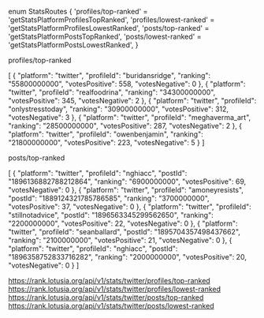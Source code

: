 enum StatsRoutes {
  'profiles/top-ranked' = 'getStatsPlatformProfilesTopRanked',
  'profiles/lowest-ranked' = 'getStatsPlatformProfilesLowestRanked',
  'posts/top-ranked' = 'getStatsPlatformPostsTopRanked',
  'posts/lowest-ranked' = 'getStatsPlatformPostsLowestRanked',
}

profiles/top-ranked

[
  {
    "platform": "twitter",
    "profileId": "buridansridge",
    "ranking": "55800000000",
    "votesPositive": 558,
    "votesNegative": 0
  },
  {
    "platform": "twitter",
    "profileId": "realfoodrina",
    "ranking": "34300000000",
    "votesPositive": 345,
    "votesNegative": 2
  },
  {
    "platform": "twitter",
    "profileId": "onlystresstoday",
    "ranking": "30900000000",
    "votesPositive": 312,
    "votesNegative": 3
  },
  {
    "platform": "twitter",
    "profileId": "meghaverma_art",
    "ranking": "28500000000",
    "votesPositive": 287,
    "votesNegative": 2
  },
  {
    "platform": "twitter",
    "profileId": "owenbenjamin",
    "ranking": "21800000000",
    "votesPositive": 223,
    "votesNegative": 5
  }
]

posts/top-ranked

[
  {
    "platform": "twitter",
    "profileId": "nghiacc",
    "postId": "1896136882788212864",
    "ranking": "6900000000",
    "votesPositive": 69,
    "votesNegative": 0
  },
  {
    "platform": "twitter",
    "profileId": "amoneyresists",
    "postId": "1889124321785786585",
    "ranking": "3700000000",
    "votesPositive": 37,
    "votesNegative": 0
  },
  {
    "platform": "twitter",
    "profileId": "stillnotadvice",
    "postId": "1896563345299562650",
    "ranking": "2200000000",
    "votesPositive": 22,
    "votesNegative": 0
  },
  {
    "platform": "twitter",
    "profileId": "seanballard",
    "postId": "1895704357498437662",
    "ranking": "2100000000",
    "votesPositive": 21,
    "votesNegative": 0
  },
  {
    "platform": "twitter",
    "profileId": "nghiacc",
    "postId": "1896358752833716282",
    "ranking": "2000000000",
    "votesPositive": 20,
    "votesNegative": 0
  }
]


https://rank.lotusia.org/api/v1/stats/twitter/profiles/top-ranked
https://rank.lotusia.org/api/v1/stats/twitter/profiles/lowest-ranked
https://rank.lotusia.org/api/v1/stats/twitter/posts/top-ranked
https://rank.lotusia.org/api/v1/stats/twitter/posts/lowest-ranked